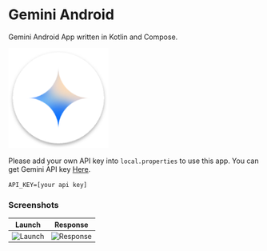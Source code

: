 # Gemini Android
 Gemini Android App written in Kotlin and Compose.

<img src="https://github.com/gy6543721/GeminiAndroid/blob/main/app/src/main/res/mipmap-xxxhdpi/ic_launcher.png" height="200"/>

Please add your own API key into `local.properties` to use this app.
You can get Gemini API key [Here](https://ai.google.dev/).

```
API_KEY=[your api key]
```
### Screenshots

Launch | Response
:--: | :--:
<img width="271" alt="Launch" src="https://github.com/gy6543721/GeminiAndroid/assets/46208481/9185036a-8177-4c22-9a88-a712a1c1e186"> | <img width="271" alt="Response" src="https://github.com/gy6543721/GeminiAndroid/assets/46208481/129de908-4dfe-4843-909c-b22fbcdc34d4">
